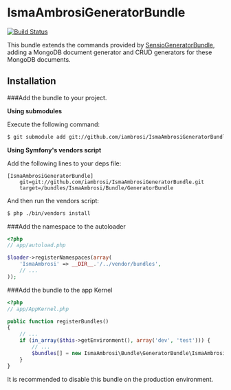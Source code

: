 IsmaAmbrosiGeneratorBundle
==========================

[![Build Status](https://secure.travis-ci.org/iambrosi/IsmaAmbrosiGeneratorBundle.png?branch=2.0)](http://travis-ci.org/iambrosi/IsmaAmbrosiGeneratorBundle)

This bundle extends the commands provided by [SensioGeneratorBundle](https://github.com/sensio/SensioGeneratorBundle), adding a MongoDB document generator and CRUD generators for these MongoDB documents.

Installation
------------

###Add the bundle to your project.

**Using submodules**

Execute the following command:

```bash
$ git submodule add git://github.com/iambrosi/IsmaAmbrosiGeneratorBundle.git vendor/bundles/IsmaAmbrosi/Bundle/GeneratorBundle
```

**Using Symfony's vendors script**

Add the following lines to your deps file:

    [IsmaAmbrosiGeneratorBundle]
        git=git://github.com/iambrosi/IsmaAmbrosiGeneratorBundle.git
        target=/bundles/IsmaAmbrosi/Bundle/GeneratorBundle

And then run the vendors script:

```bash
$ php ./bin/vendors install
```

###Add the namespace to the autoloader

```php
<?php
// app/autoload.php

$loader->registerNamespaces(array(
    'IsmaAmbrosi' => __DIR__.'/../vendor/bundles',
    // ...
));
```

###Add the bundle to the app Kernel

```php
<?php
// app/AppKernel.php

public function registerBundles()
{
	// ...
	if (in_array($this->getEnvironment(), array('dev', 'test'))) {
		// ...
    	$bundles[] = new IsmaAmbrosi\Bundle\GeneratorBundle\IsmaAmbrosiGeneratorBundle();
	}
}
```
It is recommended to disable this bundle on the production environment.
